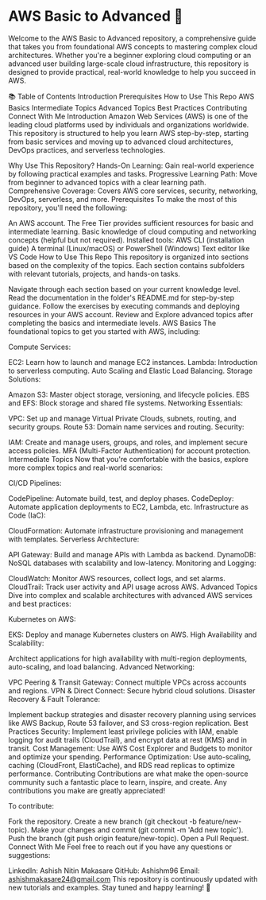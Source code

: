 # AWS Basic to Advanced 🚀

Welcome to the AWS Basic to Advanced repository, a comprehensive guide that takes you from foundational AWS concepts to mastering complex cloud architectures. Whether you're a beginner exploring cloud computing or an advanced user building large-scale cloud infrastructure, this repository is designed to provide practical, real-world knowledge to help you succeed in AWS.

📚 Table of Contents
Introduction
Prerequisites
How to Use This Repo
AWS Basics
Intermediate Topics
Advanced Topics
Best Practices
Contributing
Connect With Me
Introduction
Amazon Web Services (AWS) is one of the leading cloud platforms used by individuals and organizations worldwide. This repository is structured to help you learn AWS step-by-step, starting from basic services and moving up to advanced cloud architectures, DevOps practices, and serverless technologies.

Why Use This Repository?
Hands-On Learning: Gain real-world experience by following practical examples and tasks.
Progressive Learning Path: Move from beginner to advanced topics with a clear learning path.
Comprehensive Coverage: Covers AWS core services, security, networking, DevOps, serverless, and more.
Prerequisites
To make the most of this repository, you'll need the following:

An AWS account. The Free Tier provides sufficient resources for basic and intermediate learning.
Basic knowledge of cloud computing and networking concepts (helpful but not required).
Installed tools:
AWS CLI (installation guide)
A terminal (Linux/macOS) or PowerShell (Windows)
Text editor like VS Code
How to Use This Repo
This repository is organized into sections based on the complexity of the topics. Each section contains subfolders with relevant tutorials, projects, and hands-on tasks.

Navigate through each section based on your current knowledge level.
Read the documentation in the folder's README.md for step-by-step guidance.
Follow the exercises by executing commands and deploying resources in your AWS account.
Review and Explore advanced topics after completing the basics and intermediate levels.
AWS Basics
The foundational topics to get you started with AWS, including:

Compute Services:

EC2: Learn how to launch and manage EC2 instances.
Lambda: Introduction to serverless computing.
Auto Scaling and Elastic Load Balancing.
Storage Solutions:

Amazon S3: Master object storage, versioning, and lifecycle policies.
EBS and EFS: Block storage and shared file systems.
Networking Essentials:

VPC: Set up and manage Virtual Private Clouds, subnets, routing, and security groups.
Route 53: Domain name services and routing.
Security:

IAM: Create and manage users, groups, and roles, and implement secure access policies.
MFA (Multi-Factor Authentication) for account protection.
Intermediate Topics
Now that you're comfortable with the basics, explore more complex topics and real-world scenarios:

CI/CD Pipelines:

CodePipeline: Automate build, test, and deploy phases.
CodeDeploy: Automate application deployments to EC2, Lambda, etc.
Infrastructure as Code (IaC):

CloudFormation: Automate infrastructure provisioning and management with templates.
Serverless Architecture:

API Gateway: Build and manage APIs with Lambda as backend.
DynamoDB: NoSQL databases with scalability and low-latency.
Monitoring and Logging:

CloudWatch: Monitor AWS resources, collect logs, and set alarms.
CloudTrail: Track user activity and API usage across AWS.
Advanced Topics
Dive into complex and scalable architectures with advanced AWS services and best practices:

Kubernetes on AWS:

EKS: Deploy and manage Kubernetes clusters on AWS.
High Availability and Scalability:

Architect applications for high availability with multi-region deployments, auto-scaling, and load balancing.
Advanced Networking:

VPC Peering & Transit Gateway: Connect multiple VPCs across accounts and regions.
VPN & Direct Connect: Secure hybrid cloud solutions.
Disaster Recovery & Fault Tolerance:

Implement backup strategies and disaster recovery planning using services like AWS Backup, Route 53 failover, and S3 cross-region replication.
Best Practices
Security: Implement least privilege policies with IAM, enable logging for audit trails (CloudTrail), and encrypt data at rest (KMS) and in transit.
Cost Management: Use AWS Cost Explorer and Budgets to monitor and optimize your spending.
Performance Optimization: Use auto-scaling, caching (CloudFront, ElastiCache), and RDS read replicas to optimize performance.
Contributing
Contributions are what make the open-source community such a fantastic place to learn, inspire, and create. Any contributions you make are greatly appreciated!

To contribute:

Fork the repository.
Create a new branch (git checkout -b feature/new-topic).
Make your changes and commit (git commit -m 'Add new topic').
Push the branch (git push origin feature/new-topic).
Open a Pull Request.
Connect With Me
Feel free to reach out if you have any questions or suggestions:

LinkedIn: Ashish Nitin Makasare
GitHub: Ashishm96
Email: ashishmakasare24@gmail.com
This repository is continuously updated with new tutorials and examples. Stay tuned and happy learning! 🚀


